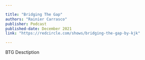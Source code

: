 ```yaml
---

title: "Bridging The Gap" 
authors: "Rainier Carrasco"
publisher: Podcast
published-date: December 2021
link: "https://redcircle.com/shows/bridging-the-gap-by-kjk"

---
```


BTG Desctiption

